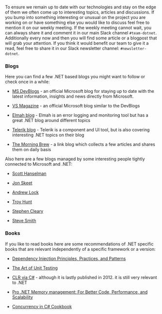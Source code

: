 To ensure we remain up to date with our technologies and stay on the edge of them we often come up to interesting topics, articles and discussions. If you bump into something interesting or unusual on the project you are working on or have something else you would like to discuss feel free to mention it on our weekly meeting. If the weekly meeting cannot wait, you can always share it and comment it in our main Slack channel `#team-dotnet`.
Additionally every now and then you will find some article or a blogpost that will grab your attention. If you think it would benefit our team to give it a read, feel free to share it in our Slack newsletter channel: `#newsletter-dotnet`. 

### Blogs

Here you can find a few .NET based blogs you might want to follow or check once in a while: 
 - [MS DevBlogs](https://devblogs.microsoft.com/) - an official Microsoft blog for staying up to date with the latest information, insights and news directly from Microsoft. 

 - [VS Magazine](https://visualstudiomagazine.com/Home.aspx) - an official Microsoft blog similar to the DevBlogs 
 
 - [Elmah blog](https://blog.elmah.io/) - Elmah is an error logging and monitoring tool but has a great .NET blog around different topics 
 
 - [Telerik blog](https://www.telerik.com/blogs) - Telerik is a component and UI tool, but is also covering interesting .NET topics on their blog
 
 - [The Morning Brew](https://blog.cwa.me.uk/) - a link blog which collects a few articles and shares them on daily basis
 

Also here are a few blogs managed by some interesting people tightly connected to Microsoft and .NET: 

 - [Scott Hanselman](https://www.hanselman.com/blog/)
 
 - [Jon Skeet](https://codeblog.jonskeet.uk/)
 
 - [Andrew Lock](https://andrewlock.net/)
 
 - [Troy Hunt](https://www.troyhunt.com/)
 
 - [Stephen Cleary](https://blog.stephencleary.com/)
 
 - [Steve Smith](https://ardalis.com/blog)

### Books

If you like to read books here are some recommendations of .NET specific books that are relevant independently of a specific framework or a version:

 - [Dependency Injection Principles, Practices, and    Patterns](https://www.manning.com/books/dependency-injection-principles-practices-patterns)
 
 - [The Art of Unit Testing](https://www.manning.com/books/the-art-of-unit-testing-second-edition)
 
 - [CLR via C#](https://www.oreilly.com/library/view/clr-via-c/9780735668737/) - although it is lastly published in 2012. it is still very relevant to .NET
 
 - [Pro .NET Memory management: For Better Code, Performance, and Scalability](https://www.oreilly.com/library/view/pro-net-memory/9781484240274/)
 
 - [Concurrency in C# Cookbook](https://www.oreilly.com/library/view/concurrency-in-c/9781492054498/)